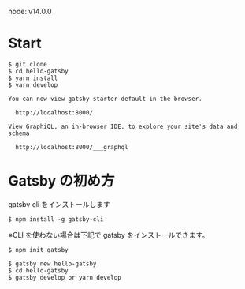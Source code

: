 node: v14.0.0

# Start

```shell
$ git clone
$ cd hello-gatsby
$ yarn install
$ yarn develop
```

```
You can now view gatsby-starter-default in the browser.
⠀
  http://localhost:8000/
⠀
View GraphiQL, an in-browser IDE, to explore your site's data and schema
⠀
  http://localhost:8000/___graphql
```

# Gatsby の初め方

gatsby cli をインストールします

```shell
$ npm install -g gatsby-cli
```

※CLI を使わない場合は下記で gatsby をインストールできます。

```shell
$ npm init gatsby
```

```
$ gatsby new hello-gatsby
$ cd hello-gatsby
$ gatsby develop or yarn develop
```
